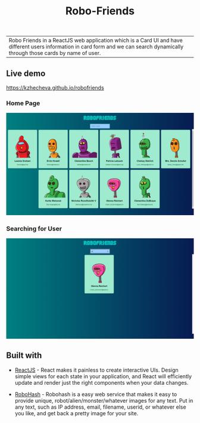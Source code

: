 <h1 align="center"> Robo-Friends </h1> <br>

<table>
	<tr>
		<td>
			Robo Friends in a ReactJS web application which is a Card UI and have different users information in card form and we can search dynamically through those cards by name of user.
		</td>
	</tr>
</table>


## Live demo

https://kzhecheva.github.io/robofriends



### Home Page

![homepage](https://github.com/kzhecheva/robofriends/blob/main/public/Robofriends.png)

### Searching for User

![search](https://github.com/kzhecheva/robofriends/blob/main/public/Search.png)



## Built with

- [ReactJS](https://reactjs.org/) - React makes it painless to create interactive UIs. Design simple views for each state in your application, and React will efficiently update and render just the right components when your data changes.

- [RoboHash](https://robohash.org/) - Robohash is a easy web service that makes it easy to provide unique, robot/alien/monster/whatever images for any text. Put in any text, such as IP address, email, filename, userid, or whatever else you like, and get back a pretty image for your site. 


